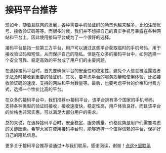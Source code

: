 # 接码平台推荐

现如今，随着互联网的发展，各种需要手机验证码的场景也越来越多，比如注册账号、接收验证码等等。而很多时候，我们并不想把自己的真实手机号暴露在各种网站和平台上，因此使用接码平台成为了一个很好的选择。

接码平台是指一些第三方平台，用户可以通过这些平台获取临时的手机号码，用于接收验证码和短信，从而保护自己的隐私。但是在众多的接码平台中，如何选择一个安全可靠、稳定高效的平台成了用户们的主要问题。

在选择接码平台时，首先要确保平台的安全性和稳定性，避免个人信息被泄露或者无法及时接收到重要的验证码。其次，要考虑平台的服务质量和使用体验，比如接收验证码的速度、支持的网站和平台数量等。最后，也要考虑平台的价格和付费方式，选择一个性价比高的平台。

在众多的接码平台中，我们推荐xx接码平台，该平台拥有多个国家的手机号码，支持各种类型的验证码接收，接收速度快，稳定性高，用户体验良好。而且该平台的价格也非常实惠，可以满足大部分用户的需求。

总的来说，在选择接码平台时，安全稳定、服务质量、价格优势是用户们需要考虑的关键因素。希望大家在使用接码平台时，能够选择一个值得信赖的平台，保护好自己的隐私信息。

更多关于接码平台推荐请通过✈与我们联系，感谢阅读，谢谢！[点这✈里联系](https://ww.k02.cc)